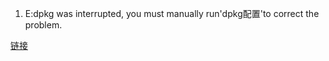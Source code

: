 1.  E:dpkg was interrupted, you must manually run'dpkg配置'to correct the problem.

   [链接](https://www.codetd.com/article/5879024)